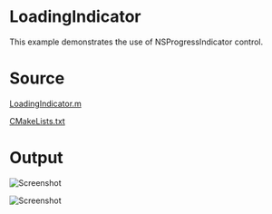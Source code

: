 # LoadingIndicator

This example demonstrates the use of NSProgressIndicator control.

# Source

[LoadingIndicator.m](./LoadingIndicator.m)

[CMakeLists.txt](./CMakeLists.txt)

# Output

![Screenshot](../../../docs/Pictures/LoadingIndicator.png)

![Screenshot](../../../docs/Pictures/LoadingIndicatorDark.png)
